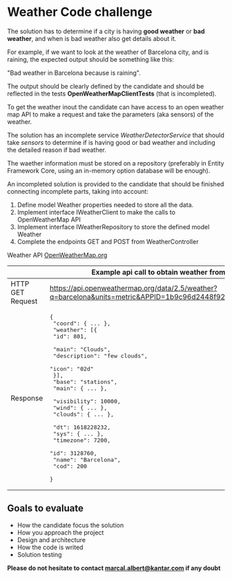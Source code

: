 # Weather Code challenge

The solution has to determine if a city is having **good weather** or **bad weather**, and when is bad weather also get details about it. 

For example, if we want to look at the weather of Barcelona city, and is raining, the expected output should be something like this:

 "Bad weather in Barcelona because is raining". 
 
 The output should be clearly defined by the candidate and should be reflected in the tests **OpenWeatherMapClientTests** (that is incompleted).

To get the weather inout the candidate can have access to an open weather map API to make a request and take the parameters (aka sensors) of the weather.

The solution has an incomplete service *WeatherDetectorService* that should take *sensors* to determine if is having good or bad weather and including the detailed reason if bad weather.

The waether information must be stored on a repository (preferably in Entity Framework Core, using an in-memory option database will be enough).

An incompleted solution is provided to the candidate that should be finished connecting incomplete parts,
taking into account:

1. Define model Weather properties needed to store all the data.
2. Implement interface IWeatherClient to make the calls to OpenWeatherMap API
3. Implement interface IWeatherRepository to store the defined model Weather
4. Complete the endpoints GET and POST from WeatherController

Weather API [OpenWeatherMap.org](https://openweathermap.org/current)

||  	Example api call to obtain weather from Barcelona 	|
|---	|---	|
| HTTP GET Request 	| <a href="https://api.openweathermap.org/data/2.5/weather?q=barcelona&units=metric&APPID=1b9c96d2448f9204d210ddd5ac192dc1" target="_blank">https://api.openweathermap.org/data/2.5/weather?q=barcelona&units=metric&APPID=1b9c96d2448f9204d210ddd5ac192dc1</a>	|
| Response 	| <pre>{ <br>   "coord": { ... }, <br>   "weather": [{ <br>         "id": 801, <br>         "main": "Clouds", <br>         "description": "few clouds", <br>         "icon": "02d" <br>      }], <br>   "base": "stations", <br>   "main": { ... }, <br>   "visibility": 10000, <br>   "wind": { ... }, <br>   "clouds": { ... }, <br>   "dt": 1618228232, <br>   "sys": { ... }, <br>   "timezone": 7200, <br>   "id": 3128760, <br>   "name": "Barcelona", <br>   "cod": 200 <br>}</pre> 	|

## Goals to evaluate

- How the candidate focus the solution
- How you approach the project 
- Design and architecture
- How the code is writed
- Solution testing

**Please do not hesitate to contact marcal.albert@kantar.com if any doubt**
